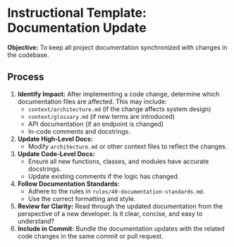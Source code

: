 # Instructional Template: Documentation Update

**Objective:** To keep all project documentation synchronized with changes in the codebase.

## Process

1.  **Identify Impact:** After implementing a code change, determine which documentation files are affected. This may include:
    -   `context/architecture.md` (if the change affects system design)
    -   `context/glossary.md` (if new terms are introduced)
    -   API documentation (if an endpoint is changed)
    -   In-code comments and docstrings.
2.  **Update High-Level Docs:**
    -   Modify `architecture.md` or other context files to reflect the changes.
3.  **Update Code-Level Docs:**
    -   Ensure all new functions, classes, and modules have accurate docstrings.
    -   Update existing comments if the logic has changed.
4.  **Follow Documentation Standards:**
    -   Adhere to the rules in `rules/40-documentation-standards.md`.
    -   Use the correct formatting and style.
5.  **Review for Clarity:** Read through the updated documentation from the perspective of a new developer. Is it clear, concise, and easy to understand?
6.  **Include in Commit:** Bundle the documentation updates with the related code changes in the same commit or pull request.
